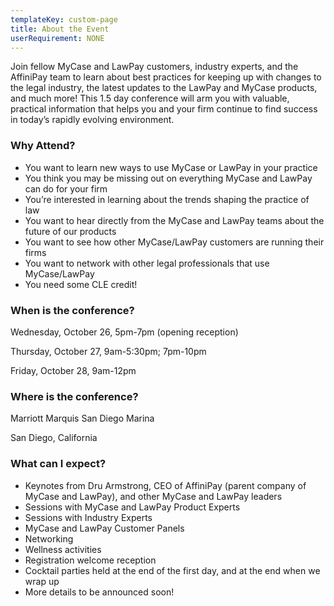 ```yaml
---
templateKey: custom-page
title: About the Event
userRequirement: NONE
---
```

Join fellow MyCase and LawPay customers, industry experts, and the AffiniPay team to learn about best practices for keeping up with changes to the legal industry, the latest updates to the LawPay and MyCase products, and much more! This 1.5 day conference will arm you with valuable, practical information that helps you and your firm continue to find success in today’s rapidly evolving environment. 

### Why Attend?

* You want to learn new ways to use MyCase or LawPay in your practice
* You think you may be missing out on everything MyCase and LawPay can do for your firm
* You’re interested in learning about the trends shaping the practice of law
* You want to hear directly from the MyCase and LawPay teams about the future of our products
* You want to see how other MyCase/LawPay customers are running their firms
* You want to network with other legal professionals that use MyCase/LawPay 
* You need some CLE credit!

### When is the conference?

Wednesday, October 26, 5pm-7pm (opening reception)

Thursday, October 27, 9am-5:30pm; 7pm-10pm 

Friday, October 28, 9am-12pm

### Where is the conference?

Marriott Marquis San Diego Marina

San Diego, California

### What can I expect?

* Keynotes from Dru Armstrong, CEO of AffiniPay (parent company of MyCase and LawPay), and other MyCase and LawPay leaders
* Sessions with MyCase and LawPay Product Experts
* Sessions with Industry Experts
* MyCase and LawPay Customer Panels
* Networking 
* Wellness activities
* Registration welcome reception
* Cocktail parties held at the end of the first day, and at the end when we wrap up
* More details to be announced soon!